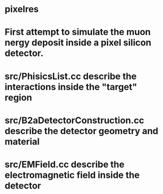 # pixelres
# First attempt to simulate the muon nergy deposit inside a pixel silicon detector.
# src/PhisicsList.cc describe the interactions inside the "target" region
# src/B2aDetectorConstruction.cc describe the detector geometry and material
# src/EMField.cc describe the electromagnetic field inside the detector

